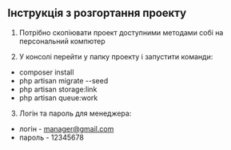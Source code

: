 
## Інструкція з розгортання проекту 

1. Потрібно скопіювати проект доступними методами собі на персональний компютер  
  
2. У консолі перейти у папку проекту і запустити команди:
- composer install
- php artisan migrate --seed
- php artisan storage:link
- php artisan queue:work

3. Логін та пароль для менеджера:
- логін - manager@gmail.com
- пароль - 12345678
